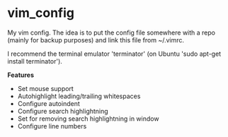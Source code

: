 # vim_config

My vim config. The idea is to put the config file somewhere with a repo (mainly for backup purposes) and link this file from ~/.vimrc.

I recommend the terminal emulator 'terminator' (on Ubuntu 'sudo apt-get install terminator').

**Features**

- Set mouse support  
- Autohighlight leading/trailing whitespaces  
- Configure autoindent  
- Configure search highlightning  
- Set <Space> for removing search highlightning in window  
- Configure line numbers

